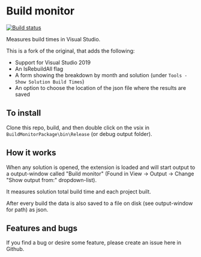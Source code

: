 # Build monitor

[![Build status](https://ci.appveyor.com/api/projects/status/pmlrigeep485pv0m?svg=true)](https://ci.appveyor.com/project/ceddlyburge/buildmonitor)

Measures build times in Visual Studio.

This is a fork of the original, that adds the following:
- Support for Visual Studio 2019
- An IsRebuildAll flag
- A form showing the breakdown by month and solution (under `Tools - Show Solution Build Times`)
- An option to choose the location of the json file where the results are saved

## To install

Clone this repo, build, and then double click on the vsix in `BuildMonitorPackage\bin\Release` (or debug output folder).

## How it works

When any solution is opened, the extension is loaded and will start output to a output-window called "Build monitor" 
(Found in View -> Output -> Change "Show output from:" dropdown-list). 

It measures solution total build time and each project built. 

After every build the data is also saved to a file on disk (see output-window for path) as json.

## Features and bugs

If you find a bug or desire some feature, please create an issue here in Github.
